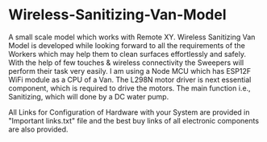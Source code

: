 # Wireless-Sanitizing-Van-Model
A small scale model which works with Remote XY.
Wireless Sanitizing Van Model is developed while looking forward to all the requirements of the Workers which may help them to clean surfaces effortlessly and safely. With the help of few touches & wireless connectivity the Sweepers will perform their task very easily.
I am using a Node MCU which has ESP12F WiFi module as a CPU of a Van. The L298N motor driver is next essential component, which is required to drive the motors. The main function i.e., Sanitizing, which will done by a DC water pump.

All Links for Configuration of Hardware with your System are provided in "Important links.txt" file and the best buy links of all electronic components are also provided.

